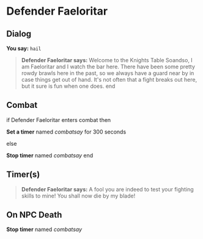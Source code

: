 # Defender Faeloritar
## Dialog

**You say:** `hail`



>**Defender Faeloritar says:** Welcome to the Knights Table Soandso, I am Faeloritar and I watch the bar here. There have been some pretty rowdy brawls here in the past, so we always have a guard near by in case things get out of hand. It's not often that a fight breaks out here, but it sure is fun when one does.
end

## Combat

if Defender Faeloritar enters combat  then


**Set a timer** named *combatsay* for 300 seconds

else


**Stop timer** named *combatsay*
end

## Timer(s)

>**Defender Faeloritar says:** A fool you are indeed to test your fighting skills to mine!  You shall now die by my blade!
## On NPC Death

**Stop timer** named *combatsay*